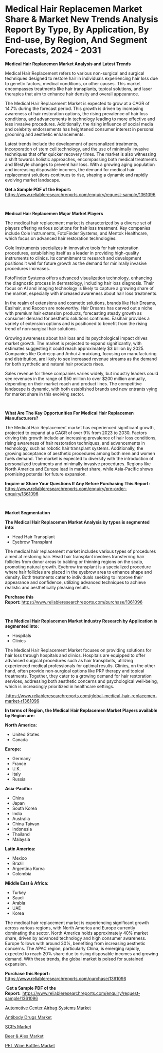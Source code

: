 <p><h1>Medical Hair Replacemen Market Share & Market New Trends Analysis Report By Type, By Application, By End-use, By Region, And Segment Forecasts, 2024 - 2031</h1></p><p><strong>Medical Hair Replacemen Market Analysis and Latest Trends</strong></p>
<p><p>Medical Hair Replacement refers to various non-surgical and surgical techniques designed to restore hair in individuals experiencing hair loss due to genetic factors, medical conditions, or other causes. This market encompasses treatments like hair transplants, topical solutions, and laser therapies that aim to enhance hair density and overall appearance.</p><p>The Medical Hair Replacement Market is expected to grow at a CAGR of 14.7% during the forecast period. This growth is driven by increasing awareness of hair restoration options, the rising prevalence of hair loss conditions, and advancements in technology leading to more effective and less invasive procedures. Additionally, the rising influence of social media and celebrity endorsements has heightened consumer interest in personal grooming and aesthetic enhancements.</p><p>Latest trends include the development of personalized treatments, incorporation of stem cell technology, and the use of minimally invasive techniques that offer quicker recovery times. The market is also witnessing a shift towards holistic approaches, encompassing both medical treatments and lifestyle changes to prevent hair loss. With a growing aging population and increasing disposable incomes, the demand for medical hair replacement solutions continues to rise, shaping a dynamic and rapidly evolving market landscape.</p></p>
<p><strong>Get a Sample PDF of the Report:&nbsp;</strong> <a href="https://www.reliableresearchreports.com/enquiry/request-sample/1361096?utm_campaign=33&utm_medium=2&utm_source=Github&utm_content=ia&utm_term=05122024&utm_id=medical-hair-replacemen">https://www.reliableresearchreports.com/enquiry/request-sample/1361096</a></p>
<p>&nbsp;</p>
<p><strong>Medical Hair Replacemen Major Market Players</strong></p>
<p><p>The medical hair replacement market is characterized by a diverse set of players offering various solutions for hair loss treatment. Key companies include Cole Instruments, FotoFinder Systems, and Mentok Healthcare, which focus on advanced hair restoration technologies. </p><p>Cole Instruments specializes in innovative tools for hair restoration procedures, establishing itself as a leader in providing high-quality instruments to clinics. Its commitment to research and development positions it well for future growth as the demand for minimally invasive procedures increases.</p><p>FotoFinder Systems offers advanced visualization technology, enhancing the diagnostic process in dermatology, including hair loss diagnosis. Their focus on AI and imaging technology is likely to capture a growing share of the market, especially with increased awareness about hair loss treatments.</p><p>In the realm of extensions and cosmetic solutions, brands like Hair Dreams, Easihair, and Racoon are noteworthy. Hair Dreams has carved out a niche with premium hair extension products, forecasting steady growth as consumer demand for aesthetic solutions continues. Easihair provides a variety of extension options and is positioned to benefit from the rising trend of non-surgical hair solutions.</p><p>Growing awareness about hair loss and its psychological impact drives market growth. The market is projected to expand significantly, with estimates suggesting it could reach approximately $3 billion by 2025. Companies like Godrejcp and Anhui Jinruixiang, focusing on manufacturing and distribution, are likely to see increased revenue streams as the demand for both synthetic and natural hair products rises.</p><p>Sales revenue for these companies varies widely, but industry leaders could see revenues in the range of $50 million to over $200 million annually, depending on their market reach and product lines. The competitive landscape is dynamic, with both established brands and new entrants vying for market share in this evolving sector.</p></p>
<p>&nbsp;</p>
<p><strong>What Are The Key Opportunities For Medical Hair Replacemen Manufacturers?</strong></p>
<p><p>The Medical Hair Replacement market has experienced significant growth, projected to expand at a CAGR of over 9% from 2023 to 2030. Factors driving this growth include an increasing prevalence of hair loss conditions, rising awareness of hair restoration techniques, and advancements in technology, such as robotic hair transplant systems. Additionally, the growing acceptance of aesthetic procedures among both men and women fuels demand. The market is expected to diversify with the introduction of personalized treatments and minimally invasive procedures. Regions like North America and Europe lead in market share, while Asia-Pacific shows promising potential for future expansion.</p></p>
<p><strong>Inquire or Share Your Questions If Any Before Purchasing This Report:</strong> <a href="https://www.reliableresearchreports.com/enquiry/pre-order-enquiry/1361096?utm_campaign=33&utm_medium=2&utm_source=Github&utm_content=ia&utm_term=05122024&utm_id=medical-hair-replacemen">https://www.reliableresearchreports.com/enquiry/pre-order-enquiry/1361096</a></p>
<p>&nbsp;</p>
<p><strong>Market Segmentation</strong></p>
<p><strong>The Medical Hair Replacemen Market Analysis by types is segmented into:</strong></p>
<p><ul><li>Head Hair Transplant</li><li>Eyebrow Transplant</li></ul></p>
<p><p>The medical hair replacement market includes various types of procedures aimed at restoring hair. Head hair transplant involves transferring hair follicles from donor areas to balding or thinning regions on the scalp, promoting natural growth. Eyebrow transplant is a specialized procedure where hair follicles are placed in the eyebrow area to enhance shape and density. Both treatments cater to individuals seeking to improve their appearance and confidence, utilizing advanced techniques to achieve realistic and aesthetically pleasing results.</p></p>
<p><strong>Purchase this Report:&nbsp;</strong><a href="https://www.reliableresearchreports.com/purchase/1361096?utm_campaign=33&utm_medium=2&utm_source=Github&utm_content=ia&utm_term=05122024&utm_id=medical-hair-replacemen">https://www.reliableresearchreports.com/purchase/1361096</a></p>
<p>&nbsp;</p>
<p><strong>The Medical Hair Replacemen Market Industry Research by Application is segmented into:</strong></p>
<p><ul><li>Hospitals</li><li>Clinics</li></ul></p>
<p><p>The Medical Hair Replacement Market focuses on providing solutions for hair loss through hospitals and clinics. Hospitals are equipped to offer advanced surgical procedures such as hair transplants, utilizing experienced medical professionals for optimal results. Clinics, on the other hand, often provide non-surgical options like PRP therapy and topical treatments. Together, they cater to a growing demand for hair restoration services, addressing both aesthetic concerns and psychological well-being, which is increasingly prioritized in healthcare settings.</p></p>
<p><a href="https://www.reliableresearchreports.com/global-medical-hair-replacemen-market-r1361096?utm_campaign=33&utm_medium=2&utm_source=Github&utm_content=ia&utm_term=05122024&utm_id=medical-hair-replacemen">&nbsp;https://www.reliableresearchreports.com/global-medical-hair-replacemen-market-r1361096</a></p>
<p><strong>In terms of Region, the Medical Hair Replacemen Market Players available by Region are:</strong></p>
<p>
    <p> <strong> North America: </strong>
        <ul>
            <li>United States</li>
            <li>Canada</li>
        </ul>
        </p> 
    <p> <strong> Europe: </strong>
        <ul>
            <li>Germany</li>
            <li>France</li>
            <li>U.K.</li>
            <li>Italy</li>
            <li>Russia</li>
        </ul>
        </p> 
    <p> <strong> Asia-Pacific: </strong>
        <ul>
            <li>China</li>
            <li>Japan</li>
            <li>South Korea</li>
            <li>India</li>
            <li>Australia</li>
            <li>China Taiwan</li>
            <li>Indonesia</li>
            <li>Thailand</li>
            <li>Malaysia</li>
        </ul>
        </p> 
    <p> <strong> Latin America: </strong>
        <ul>
            <li>Mexico</li>
            <li>Brazil</li>
            <li>Argentina Korea</li>
            <li>Colombia</li>
        </ul>
        </p> 
    <p> <strong> Middle East & Africa: </strong>
        <ul>
            <li>Turkey</li>
            <li>Saudi</li>
            <li>Arabia</li>
            <li>UAE</li>
            <li>Korea</li>
        </ul>
    </p>
    </p>
<p><p>The medical hair replacement market is experiencing significant growth across various regions, with North America and Europe currently dominating the sector. North America holds approximately 40% market share, driven by advanced technology and high consumer awareness. Europe follows with around 30%, benefiting from increasing aesthetic concerns. The APAC region, particularly China, is emerging rapidly, expected to reach 20% share due to rising disposable incomes and growing demand. With these trends, the global market is poised for sustained expansion.</p></p>
<p><strong>Purchase this Report: </strong><a href="https://www.reliableresearchreports.com/purchase/1361096?utm_campaign=33&utm_medium=2&utm_source=Github&utm_content=ia&utm_term=05122024&utm_id=medical-hair-replacemen">https://www.reliableresearchreports.com/purchase/1361096</a></p>
<p>&nbsp;<strong>Get a Sample PDF of the Report:&nbsp;&nbsp;</strong><a href="https://www.reliableresearchreports.com/enquiry/request-sample/1361096?utm_campaign=33&utm_medium=2&utm_source=Github&utm_content=ia&utm_term=05122024&utm_id=medical-hair-replacemen">https://www.reliableresearchreports.com/enquiry/request-sample/1361096</a></p>
<p><strong></strong></p>
<p><p><a href="https://github.com/antonioc6hal/Market-Research-Report-List-1/blob/main/automotive-center-airbag-systems-market.md?utm_campaign=33&utm_medium=2&utm_source=Github&utm_content=ia&utm_term=05122024&utm_id=medical-hair-replacemen">Automotive Center Airbag Systems Market</a></p><p><a href="https://www.linkedin.com/pulse/antibody-drugs-market-overview-components-application-areas-pvrue?utm_campaign=33&utm_medium=2&utm_source=Github&utm_content=ia&utm_term=05122024&utm_id=medical-hair-replacemen">Antibody Drugs Market</a></p><p><a href="https://www.linkedin.com/pulse/according-latest-trend-analysis-scrs-market-poised-robust-growth-9pame?utm_campaign=33&utm_medium=2&utm_source=Github&utm_content=ia&utm_term=05122024&utm_id=medical-hair-replacemen">SCRs Market</a></p><p><a href="https://github.com/hammelximalschid/Market-Research-Report-List-1/blob/main/beer-ales-market.md?utm_campaign=33&utm_medium=2&utm_source=Github&utm_content=ia&utm_term=05122024&utm_id=medical-hair-replacemen">Beer & Ales Market</a></p><p><a href="https://issuu.com/reportprime-2/docs/pet-wine-bottles-market-size-2030.pptx?utm_campaign=33&utm_medium=2&utm_source=Github&utm_content=ia&utm_term=05122024&utm_id=medical-hair-replacemen">PET Wine Bottles Market</a></p></p>